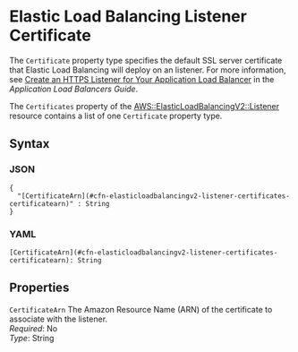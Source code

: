# Elastic Load Balancing Listener Certificate<a name="aws-properties-elasticloadbalancingv2-listener-certificates"></a>

The `Certificate` property type specifies the default SSL server certificate that Elastic Load Balancing will deploy on an listener\. For more information, see [Create an HTTPS Listener for Your Application Load Balancer](https://docs.aws.amazon.com/elasticloadbalancing/latest/application/create-https-listener.html) in the *Application Load Balancers Guide*\.

The `Certificates` property of the [AWS::ElasticLoadBalancingV2::Listener](aws-resource-elasticloadbalancingv2-listener.md) resource contains a list of one `Certificate` property type\.

## Syntax<a name="w4ab1c21c14e1092b7"></a>

### JSON<a name="aws-properties-elasticloadbalancingv2-listener-certificates-syntax.json"></a>

```
{
  "[CertificateArn](#cfn-elasticloadbalancingv2-listener-certificates-certificatearn)" : String
}
```

### YAML<a name="aws-properties-elasticloadbalancingv2-listener-certificates-syntax.yaml"></a>

```
[CertificateArn](#cfn-elasticloadbalancingv2-listener-certificates-certificatearn): String
```

## Properties<a name="w4ab1c21c14e1092b9"></a>

`CertificateArn`  <a name="cfn-elasticloadbalancingv2-listener-certificates-certificatearn"></a>
The Amazon Resource Name \(ARN\) of the certificate to associate with the listener\.  
*Required*: No  
*Type*: String